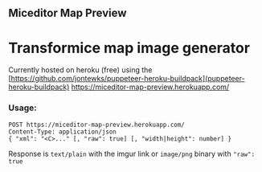 ## Miceditor Map Preview
# Transformice map image generator

Currently hosted on heroku (free) using the [https://github.com/jontewks/puppeteer-heroku-buildpack](puppeteer-heroku-buildpack)
https://miceditor-map-preview.herokuapp.com/

### Usage:

```
POST https://miceditor-map-preview.herokuapp.com/
Content-Type: application/json
{ "xml": "<C>..." [, "raw": true] [, "width|height": number] }
```

Response is `text/plain` with the imgur link or `image/png` binary with `"raw": true`
